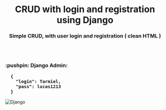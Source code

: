 <h1 align="center">CRUD with login and registration using Django</h1>
<h3 align="center">Simple CRUD, with user login and registration ( clean HTML )</h3>
<br><br>

<h3>:pushpin: Django Admin:

      {
        "login": Tarmiel,
        "pass": lucas1213
      }
</h3>

![Django](https://blog.crowdbotics.com/content/images/2019/12/python-django.png)

